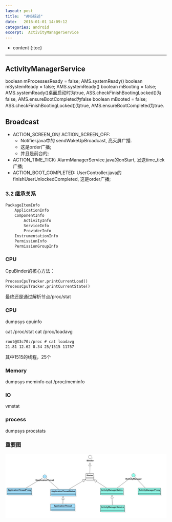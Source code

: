 ```yaml
---
layout: post
title:  "AMS综述"
date:   2016-01-01 14:09:12
categories: android
excerpt:  ActivityManagerService
---
```


* content
{:toc}

---

## ActivityManagerService

boolean mProcessesReady = false;    AMS.systemReady()
boolean mSystemReady = false;    AMS.systemReady()
boolean mBooting = false;  AMS.systemReady()桌面启动时为true,  ASS.checkFinishBootingLocked()为false, AMS.ensureBootCompleted为false
boolean mBooted = false;  ASS.checkFinishBootingLocked()为true, AMS.ensureBootCompleted为true.


## Broadcast

- ACTION_SCREEN_ON/ ACTION_SCREEN_OFF:
    - Notifier.java中的 sendWakeUpBroadcast, 亮灭屏广播.
    - 这是order广播;
    - 并且是前台的;
- ACTION_TIME_TICK:  AlarmManagerService.java的onStart, 发送time_tick广播;
- ACTION_BOOT_COMPLETED:  UserController.java的 finishUserUnlockedCompleted, 这是order广播;


### 3.2 继承关系

    PackageItemInfo
        ApplicationInfo
        ComponentInfo
            ActivityInfo
            ServiceInfo
            ProviderInfo
        InstrumentationInfo
        PermissionInfo
        PermissionGroupInfo


### CPU

CpuBinder的核心方法：

	ProcessCpuTracker.printCurrentLoad()
	ProcessCpuTracker.printCurrentState()

最终还是通过解析节点/proc/stat


### CPU

dumpsys cpuinfo

cat /proc/stat
cat /proc/loadavg

	root@X3c70:/proc # cat loadavg
	21.81 12.62 8.34 25/1515 11757

其中1515的线程，25个

### Memory

dumpsys meminfo
cat /proc/meminfo

### IO

vmstat

### process

dumpsys procstats

### 重要图

![ams_binder_class](/images/ams/ams_binder_class.jpg)

